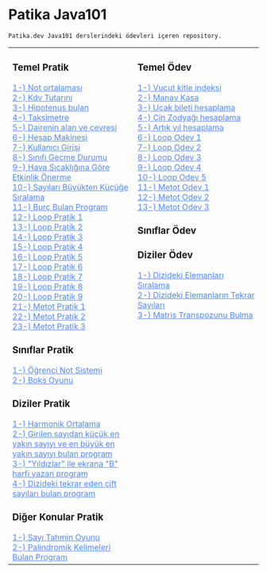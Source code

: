 # Patika Java101

````
Patika.dev Java101 derslerindeki ödevleri içeren repository.
````
<table><tr><td valign="top" width="50%">
  

<div >  
<h3>Temel Pratik</h3>
<a href="https://github.com/AktanSN/patika-Java101/blob/main/PatikaJava101/src/odevler/NotOrtalamasi.java" style="color:#5489ef;">1-) Not ortalaması</a>
<br><a href="https://github.com/AktanSN/patika-Java101/blob/main/PatikaJava101/src/odevler/KdvTutari.java" style="color:#5489ef;">2-) Kdv Tutarını </a>
<br><a href="https://github.com/AktanSN/patika-Java101/blob/main/PatikaJava101/src/odevler/HipotenusBulma.java" style="color:#5489ef;">3-) Hipotenus bulan</a>
<br><a href="https://github.com/AktanSN/patika-Java101/blob/main/PatikaJava101/src/odevler/Taksimetre.java" style="color:#5489ef;">4-) Taksimetre</a>
<br><a href="https://github.com/AktanSN/patika-Java101/blob/main/PatikaJava101/src/odevler/DaireAlanıVeCevresi.java" style="color:#5489ef;">5-) Dairenin alan ve çevresi</a>
  <br><a href="https://github.com/AktanSN/patika-Java101/blob/main/PatikaJava101/src/odevler/HesapMakinesi.java" style="color:#5489ef;">6-) Hesap Makinesi</a>
  <br><a href="https://github.com/AktanSN/patika-Java101/blob/main/PatikaJava101/src/odevler/KullaniciGirisi.java" style="color:#5489ef;">7-) Kullanıcı Girişi</a>
  <br><a href="https://github.com/AktanSN/patika-Java101/blob/main/PatikaJava101/src/odevler/SinifGecme.java" style="color:#5489ef;">8-) Sınıfı Geçme Durumu</a>
  <br><a href="https://github.com/AktanSN/patika-Java101/blob/main/PatikaJava101/src/odevler/HavaSicakliginaGoreEtkinlik.java" style="color:#5489ef;">9-) Hava Sıcaklığına Göre Etkinlik Önerme</a>
  <br><a href="https://github.com/AktanSN/patika-Java101/blob/main/PatikaJava101/src/odevler/SayilariBuyuktenKucuge.java" style="color:#5489ef;">10-) Sayıları Büyükten Küçüğe Sıralama</a>
  <br><a href="https://github.com/AktanSN/patika-Java101/blob/main/PatikaJava101/src/odevler/BurcBulma.java" style="color:#5489ef;">11-) Burç Bulan Program</a>
  <br><a href="https://github.com/AktanSN/patika-Java101/blob/main/PatikaJava101/src/odevler/LoopPratik1.java" style="color:#5489ef;">12-) Loop Pratik 1</a>
  <br><a href="https://github.com/AktanSN/patika-Java101/blob/main/PatikaJava101/src/odevler/LoopPratik2.java" style="color:#5489ef;">13-) Loop Pratik 2</a>
  <br><a href="https://github.com/AktanSN/patika-Java101/blob/main/PatikaJava101/src/odevler/LoopPratik3.java" style="color:#5489ef;">14-) Loop Pratik 3</a>
  <br><a href="https://github.com/AktanSN/patika-Java101/blob/main/PatikaJava101/src/odevler/LoopPratik4.java" style="color:#5489ef;">15-) Loop Pratik 4</a>
  <br><a href="https://github.com/AktanSN/patika-Java101/blob/main/PatikaJava101/src/odevler/LoopPratik5.java" style="color:#5489ef;">16-) Loop Pratik 5</a>
  <br><a href="https://github.com/AktanSN/patika-Java101/blob/main/PatikaJava101/src/odevler/LoopPratik6.java" style="color:#5489ef;">17-) Loop Pratik 6</a>
  <br><a href="https://github.com/AktanSN/patika-Java101/blob/main/PatikaJava101/src/odevler/LoopPratik7.java" style="color:#5489ef;">18-) Loop Pratik 7</a>
  <br><a href="https://github.com/AktanSN/patika-Java101/blob/main/PatikaJava101/src/odevler/LoopPratik8.java" style="color:#5489ef;">19-) Loop Pratik 8</a>
  <br><a href="https://github.com/AktanSN/patika-Java101/blob/main/PatikaJava101/src/odevler/LoopPratik9.java" style="color:#5489ef;">20-) Loop Pratik 9</a>
  <br><a href="https://github.com/AktanSN/patika-Java101/blob/main/PatikaJava101/src/odevler/PratikMetot1.java" style="color:#5489ef;">21-) Metot Pratik 1</a>
  <br><a href="https://github.com/AktanSN/patika-Java101/blob/main/PatikaJava101/src/odevler/PratikMetot2.java" style="color:#5489ef;">22-) Metot Pratik 2</a>
  <br><a href="https://github.com/AktanSN/patika-Java101/blob/main/PatikaJava101/src/odevler/PratikMetot3.java" style="color:#5489ef;">23-) Metot Pratik 3</a>
  
  <h3>Sınıflar Pratik</h3>
  <a href="https://github.com/AktanSN/patika-Java101/tree/main/PatikaJava101/src/ogrenciNotSistemi" style="color:#5489ef;">1-) Öğrenci Not Sistemi</a>
  <br><a href="https://github.com/AktanSN/patika-Java101/tree/main/PatikaJava101/src/boksOyunu" style="color:#5489ef;">2-) Boks Oyunu</a>
  <h3>Diziler Pratik</h3>
  <a href="https://github.com/AktanSN/patika-Java101/blob/main/PatikaJava101/src/odevler/DizilerPratik1.java" style="color:#5489ef;">1-) Harmonik Ortalama</a>
  <br><a href="https://github.com/AktanSN/patika-Java101/blob/main/PatikaJava101/src/odevler/DizilerPratik2.java" style="color:#5489ef;">2-) Girilen sayıdan küçük en yakın sayıyı ve en büyük en yakın sayıyı bulan program</a>
  <br><a href="https://github.com/AktanSN/patika-Java101/blob/main/PatikaJava101/src/odevler/DizilerPratik3.java" style="color:#5489ef;">3-) "Yıldızlar" ile ekrana "B" harfi yazan program</a>
  <br><a href="https://github.com/AktanSN/patika-Java101/blob/main/PatikaJava101/src/odevler/DizilerPratik4.java" style="color:#5489ef;">4-) Dizideki tekrar eden çift sayıları bulan program</a>
  <h3>Diğer Konular Pratik</h3>
  <a href="https://github.com/AktanSN/patika-Java101/blob/main/PatikaJava101/src/odevler/SayiTahminOyunu.java" style="color:#5489ef;">1-) Sayı Tahmin Oyunu</a>
  <br><a href="https://github.com/AktanSN/patika-Java101/blob/main/PatikaJava101/src/odevler/PalindromikKelimeleriBul.java" style="color:#5489ef;">2-) Palindromik Kelimeleri Bulan Program</a>
</div>
</td><td valign="top" width="50%">


<div>  
<h3>Temel Ödev</h3>
<a href="https://github.com/AktanSN/patika-Java101/blob/main/PatikaJava101/src/odevler/VucutKitleIndeksi.java" style="color:#5489ef;">1-) Vucut kitle indeksi</a>
<br><a href="https://github.com/AktanSN/patika-Java101/blob/main/PatikaJava101/src/odevler/ManavKasa.java" style="color:#5489ef;">2-) Manav Kasa</a>
<br><a href="https://github.com/AktanSN/patika-Java101/blob/main/PatikaJava101/src/odevler/UcakBiletiFiyatiHesaplama.java" style="color:#5489ef;">3-) Uçak bileti hesaplama</a>
<br><a href="https://github.com/AktanSN/patika-Java101/blob/main/PatikaJava101/src/odevler/CinZodyakHesap.java" style="color:#5489ef;">4-) Çin Zodyağı hesaplama</a>
<br><a href="https://github.com/AktanSN/patika-Java101/blob/main/PatikaJava101/src/odevler/ArtikYil.java" style="color:#5489ef;">5-) Artık yıl hesaplama</a>
  <br><a href="https://github.com/AktanSN/patika-Java101/blob/main/PatikaJava101/src/odevler/LoopOdev1.java" style="color:#5489ef;">6-) Loop Odev 1</a>
  <br><a href="https://github.com/AktanSN/patika-Java101/blob/main/PatikaJava101/src/odevler/LoopOdev2.java" style="color:#5489ef;">7-) Loop Odev 2</a>
  <br><a href="https://github.com/AktanSN/patika-Java101/blob/main/PatikaJava101/src/odevler/LoopOdev3.java" style="color:#5489ef;">8-) Loop Odev 3</a>
  <br><a href="https://github.com/AktanSN/patika-Java101/blob/main/PatikaJava101/src/odevler/LoopOdev4.java" style="color:#5489ef;">9-) Loop Odev 4</a>
  <br><a href="https://github.com/AktanSN/patika-Java101/blob/main/PatikaJava101/src/odevler/LoopOdev5.java" style="color:#5489ef;">10-) Loop Odev 5</a>
  <br><a href="https://github.com/AktanSN/patika-Java101/blob/main/PatikaJava101/src/odevler/MetotOdev1.java" style="color:#5489ef;">11-) Metot Odev 1</a>
  <br><a href="https://github.com/AktanSN/patika-Java101/blob/main/PatikaJava101/src/odevler/MetotOdev2.java" style="color:#5489ef;">12-) Metot Odev 2</a>
  <br><a href="https://github.com/AktanSN/patika-Java101/blob/main/PatikaJava101/src/odevler/MetotOdev3.java" style="color:#5489ef;">13-) Metot Odev 3</a>
<h3>Sınıflar Ödev</h3>
<h3>Diziler Ödev</h3>
 <a href="https://github.com/AktanSN/patika-Java101/blob/main/PatikaJava101/src/odevler/DizilerOdev1.java" style="color:#5489ef;">1-) Dizideki Elemanları Sıralama</a>
  <br><a href="https://github.com/AktanSN/patika-Java101/blob/main/PatikaJava101/src/odevler/DizilerOdev2.java" style="color:#5489ef;">2-) Dizideki Elemanların Tekrar Sayıları</a>
  <br><a href="https://github.com/AktanSN/patika-Java101/blob/main/PatikaJava101/src/odevler/DizilerOdev3.java" style="color:#5489ef;">3-) Matris Transpozunu Bulma</a>
  </div>

</td></tr></table>  
